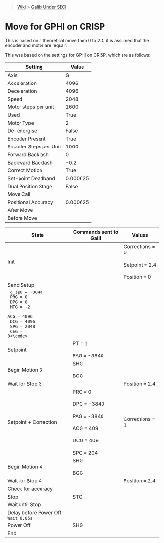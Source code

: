 > [Wiki](Home) > [Galils Under SECI](galils-under-seci)

# Move for GPHI on CRISP

This is based on a theoretical move from 0 to 2.4, it is assumed that the encoder and motor are 'equal'.

This was based on the settings for GPHI  on CRISP, which are as follows:

| Setting | Value |
| --- | --- |
| Axis | G |
| Acceleration | 4096 |
| Deceleration | 4096 |
| Speed | 2048 |
| Motor steps per unit | 1600 |
| Used | True |
| Motor Type | 2 |
| De-energise | False |
| Encoder Present | True |
| Encoder Steps per Unit | 1000 |
| Forward Backlash | 0 |
| Backward Backlash | -0.2 |
| Correct Motion | True |
| Set-point Deadband | 0.000625 |
| Dual Position Stage | False |
| Move Call | |
| Positional Accuracy | 0.000625 |
| After Move | |
| Before Move | |


| State | Commands sent to Galil | Values |
| --- | --- | --- |
| Init | | Corrections = 0 <br><br> Setpoint = 2.4 <br><br> Position = 0 |
| Send Setup | 
<code> g_spG = -3840 <br> PRG = 0 <br> DPG = 0 <br> MTG = -2 <br> ACG = 4096 <br> DCG = 4096 <br> SPG = 2048 <br> CEG = 0<\code> | |
| Setpoint | PT = 1 <br><br> PAG = -3840 | |
| Begin Motion 3 | SHG <br><br> BGG | |
| Wait for Stop 3 | | Position = 2.4 |
| Setpoint + Correction | PRG = 0 <br><br> DPG = -3840 <br><br> PAG = -3840 <br><br> ACG = 409 <br><br> DCG = 409 <br><br> SPG = 204 | Corrections = 1 |
| Begin Motion 4 | SHG <br><br> BGG | |
| Wait for Stop 4 | | Position = 2.4 |
| Check for accuracy | | |
| Stop | STG | |
| Wait until Stop | | |
| Delay before Power Off `Wait 0.05s` | | |
| Power Off | SHG | |
| End | | |